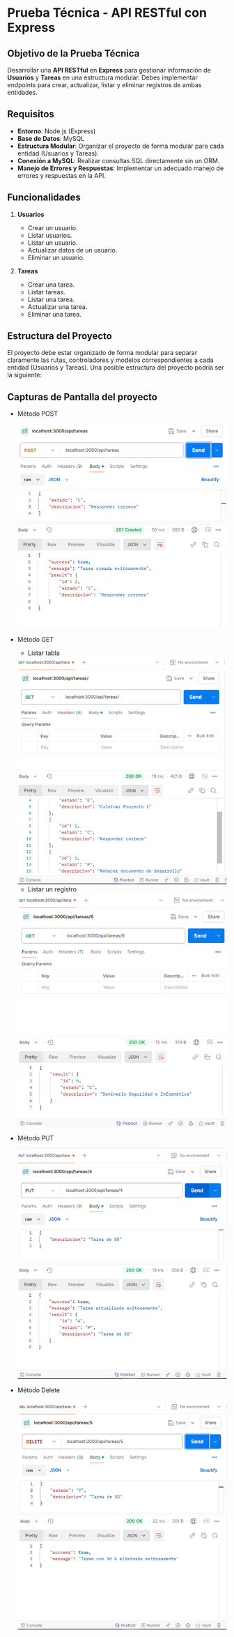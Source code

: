 # Prueba Técnica - API RESTful con Express

## Objetivo de la Prueba Técnica

Desarrollar una **API RESTful** en **Express** para gestionar información de **Usuarios** y **Tareas** en una estructura modular. Debes implementar endpoints para crear, actualizar, listar y eliminar registros de ambas entidades.

## Requisitos

- **Entorno**: Node.js (Express)
- **Base de Datos**: MySQL
- **Estructura Modular**: Organizar el proyecto de forma modular para cada entidad (Usuarios y Tareas).
- **Conexión a MySQL**: Realizar consultas SQL directamente sin un ORM.
- **Manejo de Errores y Respuestas**: Implementar un adecuado manejo de errores y respuestas en la API.

## Funcionalidades

1. **Usuarios**
   - Crear un usuario.
   - Listar usuarios.
   - Listar un usuario.
   - Actualizar datos de un usuario.
   - Eliminar un usuario.

2. **Tareas**
   - Crear una tarea.
   - Listar tareas.
   - Listar una tarea.
   - Actualizar una tarea.
   - Eliminar una tarea.

## Estructura del Proyecto

El proyecto debe estar organizado de forma modular para separar claramente las rutas, controladores y modelos correspondientes a cada entidad (Usuarios y Tareas). Una posible estructura del proyecto podría ser la siguiente:

## Capturas de Pantalla del proyecto
- Método POST
   <center><img src="./screenshots/post_tareas.png" width="500" alt="Método POST" /></center>
   
- Método GET
   - Listar tabla
     
   <center><img src="./screenshots/get_tareas.png" width="500" alt="Método GET" /></center>
   
   - Listar un registro

   <center><img src="./screenshots/get_tarea_esp.png" width="500" alt="Método GET" /></center>
   
- Método PUT
   <center><img src="./screenshots/put_tarea.png" width="500" alt="Método PUT" /></center>
   
- Método Delete
   <center><img src="./screenshots/delete_tarea.png" width="500" alt="Método DELETE" /></center>
